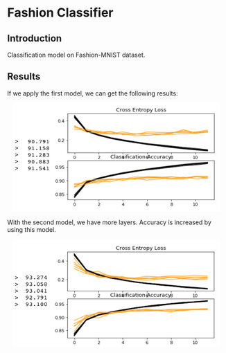 # Fashion Classifier

## Introduction

Classification model on Fashion-MNIST dataset.

## Results

If we apply the first model, we can get the following results:

<p align="center">
<a href = "https://github.com/yilmazvolkan/AirportDataScience"><img 
<img src="https://github.com/yilmazvolkan/fashionClassifier/blob/master/results/model1.png" width="480" height="250"></a>
</p>

With the second model, we have more layers. Accuracy is increased by using this model.
<p align="center">
<a href = "https://github.com/yilmazvolkan/AirportDataScience"><img 
<img src="https://github.com/yilmazvolkan/fashionClassifier/blob/master/results/model2.png" width="480" height="250"></a>
</p>

